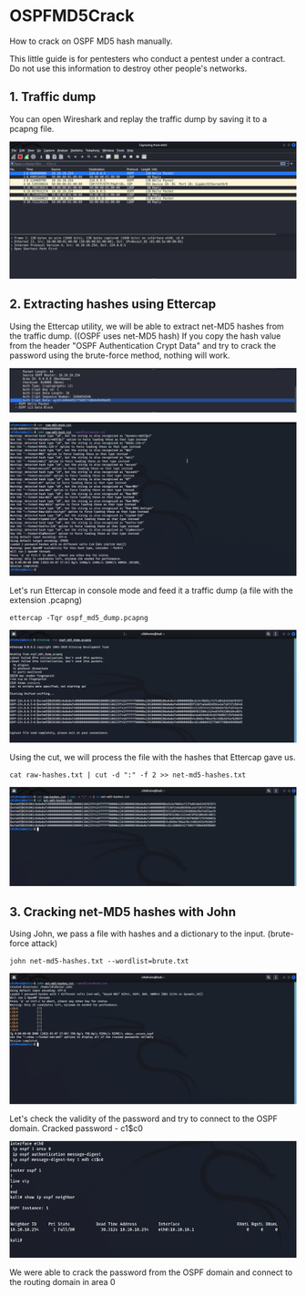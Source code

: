 # OSPFMD5Crack

How to crack on OSPF MD5 hash manually.

This little guide is for pentesters who conduct a pentest under a contract. Do not use this information to destroy other people's networks.

## 1. Traffic dump

You can open Wireshark and replay the traffic dump by saving it to a pcapng file.

![](wireshark_dump_one.png)

## 2. Extracting hashes using Ettercap

Using the Ettercap utility, we will be able to extract net-MD5 hashes from the traffic dump. ((OSPF uses net-MD5 hash) If you copy the hash value from the header "OSPF Authentication Crypt Data" and try to crack the password using the brute-force method, nothing will work.

![](raw_md5hash_from_dump.png)

![](fail_rawmd5crack.png)

Let's run Ettercap in console mode and feed it a traffic dump (a file with the extension .pcapng)

```
ettercap -Tqr ospf_md5_dump.pcapng
```

![](ospf_extract_hashes.png)

Using the cut, we will process the file with the hashes that Ettercap gave us.

```
cat raw-hashes.txt | cut -d ":" -f 2 >> net-md5-hashes.txt
```

![](netmd5-hashes.png)

## 3. Cracking net-MD5 hashes with John

Using John, we pass a file with hashes and a dictionary to the input. (brute-force attack)

```
john net-md5-hashes.txt --wordlist=brute.txt
```

![](cracked_pass.png)

Let's check the validity of the password and try to connect to the OSPF domain. Cracked password - c1$c0

![](frr.png)

We were able to crack the password from the OSPF domain and connect to the routing domain in area 0
